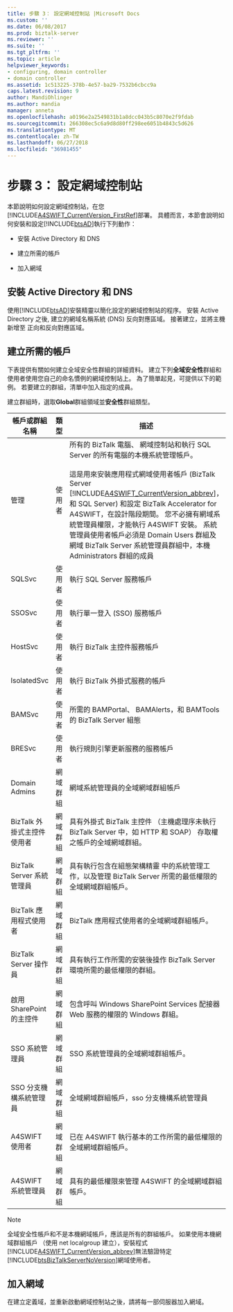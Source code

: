 ```yaml
---
title: 步驟 3： 設定網域控制站 |Microsoft Docs
ms.custom: ''
ms.date: 06/08/2017
ms.prod: biztalk-server
ms.reviewer: ''
ms.suite: ''
ms.tgt_pltfrm: ''
ms.topic: article
helpviewer_keywords:
- configuring, domain controller
- domain controller
ms.assetid: 1c513225-378b-4e57-ba29-7532b6cbcc9a
caps.latest.revision: 9
author: MandiOhlinger
ms.author: mandia
manager: anneta
ms.openlocfilehash: a0196e2a2549831b1a8dcc043b5c8070e2f9fdab
ms.sourcegitcommit: 266308ec5c6a9d8d80ff298ee6051b4843c5d626
ms.translationtype: MT
ms.contentlocale: zh-TW
ms.lasthandoff: 06/27/2018
ms.locfileid: "36981455"
---
```

# <a name="step-3-configuring-the-domain-controller"></a>步驟 3： 設定網域控制站
本節說明如何設定網域控制站，在您[!INCLUDE[A4SWIFT_CurrentVersion_FirstRef](../../includes/a4swift-currentversion-firstref-md.md)]部署。 具體而言，本節會說明如何安裝和設定[!INCLUDE[btsAD](../../includes/btsad-md.md)]執行下列動作：  

-   安裝 Active Directory 和 DNS  

-   建立所需的帳戶  

-   加入網域  

## <a name="installing-active-directory-and-dns"></a>安裝 Active Directory 和 DNS  
 使用[!INCLUDE[btsAD](../../includes/btsad-md.md)]安裝精靈以簡化設定的網域控制站的程序。 安裝 Active Directory 之後, 建立的網域名稱系統 (DNS) 反向對應區域。 接著建立，並將主機新增至 正向和反向對應區域。  

## <a name="creating-the-required-accounts"></a>建立所需的帳戶  
 下表提供有關如何建立全域安全性群組的詳細資料。 建立下列**全域安全性**群組和使用者使用您自己的命名慣例的網域控制站上。 為了簡單起見，可提供以下的範例。 若要建立的群組，清單中加入指定的成員。  

 建立群組時，選取**Global**群組領域並**安全性**群組類型。  


|     帳戶或群組名稱     |     類型     |                                                                                                                                                                                                                                                                                                                          描述                                                                                                                                                                                                                                                                                                                          |                成員                |
|-------------------------------|--------------|---------------------------------------------------------------------------------------------------------------------------------------------------------------------------------------------------------------------------------------------------------------------------------------------------------------------------------------------------------------------------------------------------------------------------------------------------------------------------------------------------------------------------------------------------------------------------------------------------------------------------------------------------------------|---------------------------------------|
|             管理             |     使用者     | 所有的 BizTalk 電腦、 網域控制站和執行 SQL Server 的所有電腦的本機系統管理帳戶。<br /><br /> 這是用來安裝應用程式網域使用者帳戶 (BizTalk Server [!INCLUDE[A4SWIFT_CurrentVersion_abbrev](../../includes/a4swift-currentversion-abbrev-md.md)]，和 SQL Server) 和設定 BizTalk Accelerator for A4SWIFT，在設計階段期間。 您不必擁有網域系統管理員權限，才能執行 A4SWIFT 安裝。 系統管理員使用者帳戶必須是 Domain Users 群組及網域 BizTalk Server 系統管理員群組中，本機 Administrators 群組的成員 |                                       |
|            SQLSvc             |     使用者     |                                                                                                                                                                                                                                                                                                          執行 SQL Server 服務帳戶                                                                                                                                                                                                                                                                                                           |                                       |
|            SSOSvc             |     使用者     |                                                                                                                                                                                                                                                                                                     執行單一登入 (SSO) 服務帳戶                                                                                                                                                                                                                                                                                                      |                                       |
|            HostSvc            |     使用者     |                                                                                                                                                                                                                                                                                                         執行 BizTalk 主控件服務帳戶                                                                                                                                                                                                                                                                                                          |                                       |
|          IsolatedSvc          |     使用者     |                                                                                                                                                                                                                                                                                                       執行 BizTalk 外掛式服務的帳戶                                                                                                                                                                                                                                                                                                        |                                       |
|            BAMSvc             |     使用者     |                                                                                                                                                                                                                                                                                        所需的 BAMPortal、 BAMAlerts，和 BAMTools 的 BizTalk Server 組態                                                                                                                                                                                                                                                                                        |                                       |
|            BRESvc             |     使用者     |                                                                                                                                                                                                                                                                                                  執行規則引擎更新服務的服務帳戶                                                                                                                                                                                                                                                                                                   |                                       |
|         Domain Admins         | 網域群組 |                                                                                                                                                                                                                                                                                                     網域系統管理員的全域網域群組帳戶                                                                                                                                                                                                                                                                                                     |                                       |
|  BizTalk 外掛式主控件使用者  | 網域群組 |                                                                                                                                                                                                                                                       具有外掛式 BizTalk 主控件 （主機處理序未執行 BizTalk Server 中，如 HTTP 和 SOAP） 存取權之帳戶的全域網域群組。                                                                                                                                                                                                                                                       |     \<IsolatedSvc\>， \<HostSvc\>      |
| BizTalk Server 系統管理員 | 網域群組 |                                                                                                                                                                                                                                   具有執行包含在組態架構精靈 中的系統管理工作，以及管理 BizTalk Server 所需的最低權限的全域網域群組帳戶。                                                                                                                                                                                                                                    |               \<系統管理員\>               |
|   BizTalk 應用程式使用者   | 網域群組 |                                                                                                                                                                                                                                                                                                  BizTalk 應用程式使用者的全域網域群組帳戶。                                                                                                                                                                                                                                                                                                   |              \<HostSvc\>              |
|   BizTalk Server 操作員    | 網域群組 |                                                                                                                                                                                                                                                         具有執行工作所需的安裝後操作 BizTalk Server 環境所需的最低權限的群組。                                                                                                                                                                                                                                                          |                                       |
|   啟用 SharePoint 的主控件    | 網域群組 |                                                                                                                                                                                                                                                                             包含呼叫 Windows SharePoint Services 配接器 Web 服務的權限的 Windows 群組。                                                                                                                                                                                                                                                                              |              \<HostSvc\>              |
|      SSO 系統管理員       | 網域群組 |                                                                                                                                                                                                                                                                                                      SSO 系統管理員的全域網域群組帳戶。                                                                                                                                                                                                                                                                                                      |         \<系統管理員\>， \<SSOSvc\>         |
| SSO 分支機構系統管理員  | 網域群組 |                                                                                                                                                                                                                                                                                                 全域網域群組帳戶，sso 分支機構系統管理員                                                                                                                                                                                                                                                                                                  |               \<系統管理員\>               |
|         A4SWIFT 使用者         | 網域群組 |                                                                                                                                                                                                                                                                            已在 A4SWIFT 執行基本的工作所需的最低權限的全域網域群組帳戶。                                                                                                                                                                                                                                                                            | \<HostSvc\>、 其他網路使用者 |
|    A4SWIFT 系統管理員     | 網域群組 |                                                                                                                                                                                                                                                                                  具有的最低權限來管理 A4SWIFT 的全域網域群組帳戶。                                                                                                                                                                                                                                                                                   |               \<系統管理員\>               |

> [!NOTE]
>  全域安全性帳戶和不是本機網域帳戶，應該是所有的群組帳戶。 如果使用本機網域群組帳戶 （使用 net localgroup 建立），安裝程式[!INCLUDE[A4SWIFT_CurrentVersion_abbrev](../../includes/a4swift-currentversion-abbrev-md.md)]無法驗證特定[!INCLUDE[btsBizTalkServerNoVersion](../../includes/btsbiztalkservernoversion-md.md)]網域使用者。  

## <a name="joining-the-domain"></a>加入網域  
 在建立定義域，並重新啟動網域控制站之後，請將每一部伺服器加入網域。